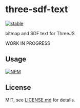 # three-sdf-text

[![stable](http://badges.github.io/stability-badges/dist/stable.svg)](http://github.com/badges/stability-badges)

bitmap and SDF text for ThreeJS

WORK IN PROGRESS

## Usage

[![NPM](https://nodei.co/npm/three-sdf-text.png)](https://nodei.co/npm/three-sdf-text/)

## License

MIT, see [LICENSE.md](http://github.com/mattdesl/three-sdf-text/blob/master/LICENSE.md) for details.
